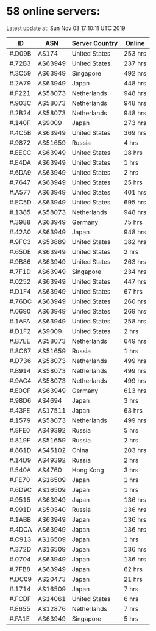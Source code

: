 # 58 online servers:

Latest update at: Sun Nov 03 17:10:11 UTC 2019

| ID | ASN | Server Country | Online |
| -- | --- | -------------- | ------ |
| #.D09B | AS174 | United States | 253 hrs |
| #.72B3 | AS63949 | United States | 237 hrs |
| #.3C59 | AS63949 | Singapore | 492 hrs |
| #.2A79 | AS63949 | Japan | 448 hrs |
| #.F221 | AS58073 | Netherlands | 948 hrs |
| #.903C | AS58073 | Netherlands | 948 hrs |
| #.2B24 | AS58073 | Netherlands | 948 hrs |
| #.140F | AS9009 | Japan | 273 hrs |
| #.4C5B | AS63949 | United States | 369 hrs |
| #.9872 | AS51659 | Russia | 4 hrs |
| #.EECC | AS63949 | United States | 18 hrs |
| #.E4DA | AS63949 | United States | 1 hrs |
| #.6DA9 | AS63949 | United States | 2 hrs |
| #.7647 | AS63949 | United States | 25 hrs |
| #.A577 | AS63949 | United States | 401 hrs |
| #.EC5D | AS63949 | United States | 695 hrs |
| #.1385 | AS58073 | Netherlands | 948 hrs |
| #.3988 | AS63949 | Germany | 75 hrs |
| #.42A0 | AS63949 | Japan | 948 hrs |
| #.9FC3 | AS53889 | United States | 182 hrs |
| #.65DE | AS63949 | United States | 2 hrs |
| #.9B86 | AS63949 | United States | 263 hrs |
| #.7F1D | AS63949 | Singapore | 234 hrs |
| #.0252 | AS63949 | United States | 447 hrs |
| #.D1F4 | AS63949 | United States | 67 hrs |
| #.76DC | AS63949 | United States | 260 hrs |
| #.0690 | AS63949 | United States | 269 hrs |
| #.1AFA | AS63949 | United States | 258 hrs |
| #.D1F2 | AS9009 | United States | 2 hrs |
| #.B7EE | AS58073 | Netherlands | 649 hrs |
| #.8C67 | AS51659 | Russia | 1 hrs |
| #.D736 | AS58073 | Netherlands | 499 hrs |
| #.B914 | AS58073 | Netherlands | 499 hrs |
| #.9AC4 | AS58073 | Netherlands | 499 hrs |
| #.E0CF | AS63949 | Germany | 613 hrs |
| #.98D6 | AS4694 | Japan | 3 hrs |
| #.43FE | AS17511 | Japan | 63 hrs |
| #.1579 | AS58073 | Netherlands | 499 hrs |
| #.8FE0 | AS49392 | Russia | 5 hrs |
| #.819F | AS51659 | Russia | 2 hrs |
| #.861D | AS45102 | China | 203 hrs |
| #.14D9 | AS49392 | Russia | 2 hrs |
| #.540A | AS4760 | Hong Kong | 3 hrs |
| #.FE70 | AS16509 | Japan | 1 hrs |
| #.6D9C | AS16509 | Japan | 1 hrs |
| #.9515 | AS63949 | Japan | 136 hrs |
| #.991D | AS50340 | Russia | 136 hrs |
| #.1ABB | AS63949 | Japan | 136 hrs |
| #.4DCA | AS63949 | Japan | 136 hrs |
| #.C913 | AS16509 | Japan | 1 hrs |
| #.372D | AS16509 | Japan | 136 hrs |
| #.0704 | AS63949 | Japan | 136 hrs |
| #.7FB8 | AS63949 | Japan | 62 hrs |
| #.DC09 | AS20473 | Japan | 21 hrs |
| #.1714 | AS16509 | Japan | 7 hrs |
| #.FCDF | AS14061 | United States | 6 hrs |
| #.E655 | AS12876 | Netherlands | 7 hrs |
| #.FA1E | AS63949 | Singapore | 5 hrs |

